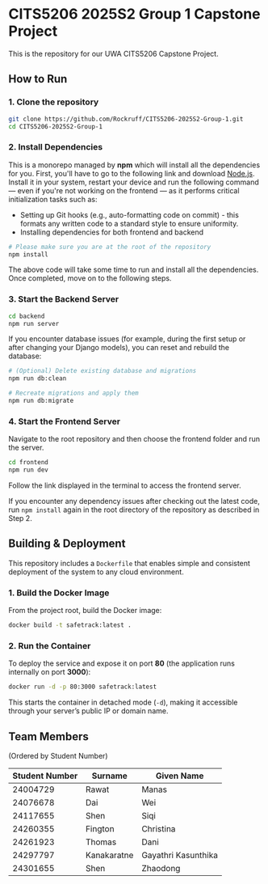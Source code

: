 # CITS5206 2025S2 Group 1 Capstone Project

This is the repository for our UWA CITS5206 Capstone Project.

## How to Run

### 1. Clone the repository

```bash
git clone https://github.com/Rockruff/CITS5206-2025S2-Group-1.git
cd CITS5206-2025S2-Group-1
```

### 2. Install Dependencies

This is a monorepo managed by **npm** which will install all the dependencies for you. First, you'll have to go to the following link and download [Node.js](https://nodejs.org). Install it in your system, restart your device and run the following command — even if you're not working on the frontend — as it performs critical initialization tasks such as:

- Setting up Git hooks (e.g., auto-formatting code on commit) - this formats any written code to a standard style to ensure uniformity.
- Installing dependencies for both frontend and backend

```bash
# Please make sure you are at the root of the repository
npm install
```

The above code will take some time to run and install all the dependencies. Once completed, move on to the following steps.

### 3. Start the Backend Server

```bash
cd backend
npm run server
```

If you encounter database issues (for example, during the first setup or after changing your Django models), you can reset and rebuild the database:

```bash
# (Optional) Delete existing database and migrations
npm run db:clean

# Recreate migrations and apply them
npm run db:migrate
```

### 4. Start the Frontend Server

Navigate to the root repository and then choose the frontend folder and run the server.

```bash
cd frontend
npm run dev
```

Follow the link displayed in the terminal to access the frontend server.

If you encounter any dependency issues after checking out the latest code, run `npm install` again in the root directory of the repository as described in Step 2.

## Building & Deployment

This repository includes a `Dockerfile` that enables simple and consistent deployment of the system to any cloud environment.

### 1. Build the Docker Image

From the project root, build the Docker image:

```bash
docker build -t safetrack:latest .
```

### 2. Run the Container

To deploy the service and expose it on port **80** (the application runs internally on port **3000**):

```bash
docker run -d -p 80:3000 safetrack:latest
```

This starts the container in detached mode (`-d`), making it accessible through your server’s public IP or domain name.

## Team Members

(Ordered by Student Number)

| Student Number | Surname     | Given Name          |
| -------------- | ----------- | ------------------- |
| 24004729       | Rawat       | Manas               |
| 24076678       | Dai         | Wei                 |
| 24117655       | Shen        | Siqi                |
| 24260355       | Fington     | Christina           |
| 24261923       | Thomas      | Dani                |
| 24297797       | Kanakaratne | Gayathri Kasunthika |
| 24301655       | Shen        | Zhaodong            |
